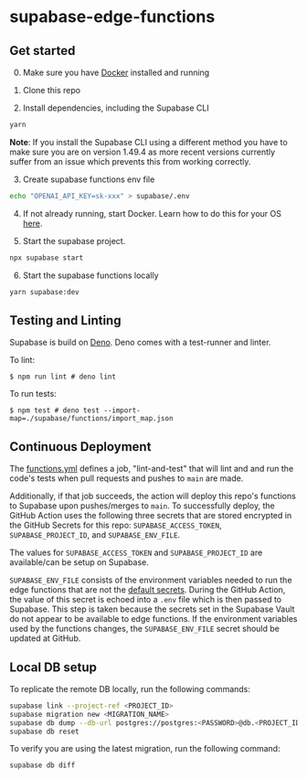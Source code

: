 # supabase-edge-functions

## Get started
0. Make sure you have [Docker](https://www.docker.com/) installed and running

1. Clone this repo

2. Install dependencies, including the Supabase CLI

```bash
yarn
```

**Note**: If you install the Supabase CLI using a different method you have to make sure you are on version 1.49.4 as more recent versions currently suffer from an issue which prevents this from working correctly.

3. Create supabase functions env file

```bash
echo "OPENAI_API_KEY=sk-xxx" > supabase/.env
```

4. If not already running, start Docker. Learn how to do this for your OS [here](https://docs.docker.com/desktop/).

5. Start the supabase project.

```bash
npx supabase start
```

6. Start the supabase functions locally

```bash
yarn supabase:dev
```

## Testing and Linting
Supabase is build on [Deno](https://deno.com/). Deno comes with a test-runner and linter.

To lint:
```shell
$ npm run lint # deno lint
```

To run tests:
```shell
$ npm test # deno test --import-map=./supabase/functions/import_map.json
```

## Continuous Deployment

The [functions.yml](/.github/workflows/functions.yml) defines a job, "lint-and-test" that will lint and and run the code's tests when pull requests and pushes to `main` are made.

Additionally, if that job succeeds, the action will deploy this repo's functions to Supabase upon pushes/merges to `main`. To successfully deploy, the GitHub Action uses the following three secrets that are stored encrypted in the GitHub Secrets for this repo: `SUPABASE_ACCESS_TOKEN`, `SUPABASE_PROJECT_ID`, and `SUPABASE_ENV_FILE`.

The values for `SUPABASE_ACCESS_TOKEN` and `SUPABASE_PROJECT_ID` are available/can be setup on Supabase.

`SUPABASE_ENV_FILE` consists of the environment variables needed to run the edge functions that are not the [default secrets](https://supabase.com/docs/guides/functions/secrets#default-secrets). During the GitHub Action, the value of this secret is echoed into a `.env` file which is then passed to Supabase. This step is taken because the secrets set in the Supabase Vault do not appear to be available to edge functions. If the environment variables used by the functions changes, the `SUPABASE_ENV_FILE` secret should be updated at GitHub.

## Local DB setup
To replicate the remote DB locally, run the following commands:

```bash
supabase link --project-ref <PROJECT_ID>
supabase migration new <MIGRATION_NAME>
supabase db dump --db-url postgres://postgres:<PASSWORD>@db.<PROJECT_ID>.supabase.co:5432/postgres > ./supabase/migrations/$(ls -t supabase/migrations | head -n1 )
supabase db reset
```

To verify you are using the latest migration, run the following command:

```bash
supabase db diff
```
